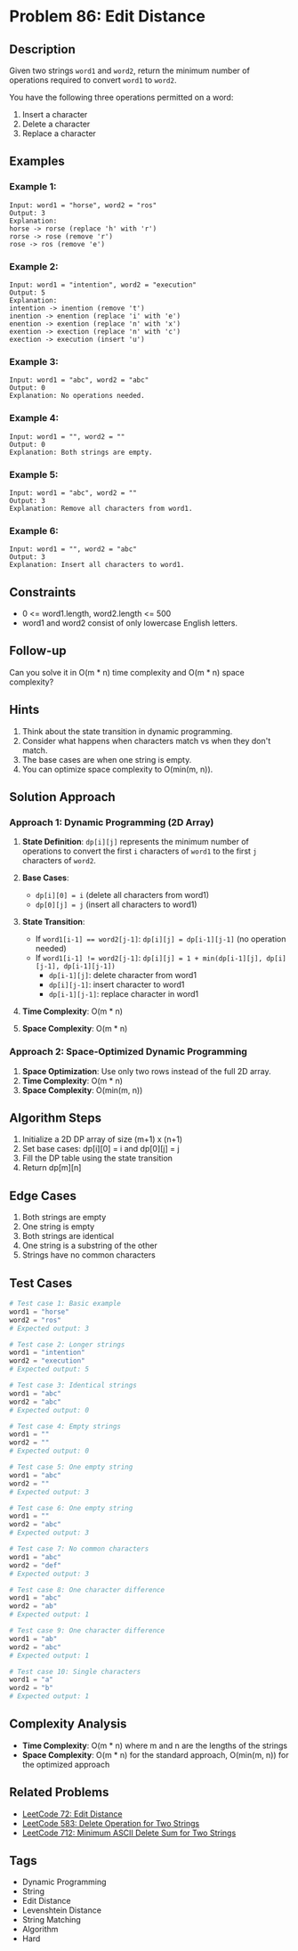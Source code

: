 # Problem 86: Edit Distance

## Description

Given two strings `word1` and `word2`, return the minimum number of operations required to convert `word1` to `word2`.

You have the following three operations permitted on a word:

1. Insert a character
2. Delete a character
3. Replace a character

## Examples

### Example 1:
```
Input: word1 = "horse", word2 = "ros"
Output: 3
Explanation: 
horse -> rorse (replace 'h' with 'r')
rorse -> rose (remove 'r')
rose -> ros (remove 'e')
```

### Example 2:
```
Input: word1 = "intention", word2 = "execution"
Output: 5
Explanation: 
intention -> inention (remove 't')
inention -> enention (replace 'i' with 'e')
enention -> exention (replace 'n' with 'x')
exention -> exection (replace 'n' with 'c')
exection -> execution (insert 'u')
```

### Example 3:
```
Input: word1 = "abc", word2 = "abc"
Output: 0
Explanation: No operations needed.
```

### Example 4:
```
Input: word1 = "", word2 = ""
Output: 0
Explanation: Both strings are empty.
```

### Example 5:
```
Input: word1 = "abc", word2 = ""
Output: 3
Explanation: Remove all characters from word1.
```

### Example 6:
```
Input: word1 = "", word2 = "abc"
Output: 3
Explanation: Insert all characters to word1.
```

## Constraints

- 0 <= word1.length, word2.length <= 500
- word1 and word2 consist of only lowercase English letters.

## Follow-up

Can you solve it in O(m * n) time complexity and O(m * n) space complexity?

## Hints

1. Think about the state transition in dynamic programming.
2. Consider what happens when characters match vs when they don't match.
3. The base cases are when one string is empty.
4. You can optimize space complexity to O(min(m, n)).

## Solution Approach

### Approach 1: Dynamic Programming (2D Array)

1. **State Definition**: `dp[i][j]` represents the minimum number of operations to convert the first `i` characters of `word1` to the first `j` characters of `word2`.

2. **Base Cases**:
   - `dp[i][0] = i` (delete all characters from word1)
   - `dp[0][j] = j` (insert all characters to word1)

3. **State Transition**:
   - If `word1[i-1] == word2[j-1]`: `dp[i][j] = dp[i-1][j-1]` (no operation needed)
   - If `word1[i-1] != word2[j-1]`: `dp[i][j] = 1 + min(dp[i-1][j], dp[i][j-1], dp[i-1][j-1])`
     - `dp[i-1][j]`: delete character from word1
     - `dp[i][j-1]`: insert character to word1
     - `dp[i-1][j-1]`: replace character in word1

4. **Time Complexity**: O(m * n)
5. **Space Complexity**: O(m * n)

### Approach 2: Space-Optimized Dynamic Programming

1. **Space Optimization**: Use only two rows instead of the full 2D array.
2. **Time Complexity**: O(m * n)
3. **Space Complexity**: O(min(m, n))

## Algorithm Steps

1. Initialize a 2D DP array of size (m+1) x (n+1)
2. Set base cases: dp[i][0] = i and dp[0][j] = j
3. Fill the DP table using the state transition
4. Return dp[m][n]

## Edge Cases

1. Both strings are empty
2. One string is empty
3. Both strings are identical
4. One string is a substring of the other
5. Strings have no common characters

## Test Cases

```python
# Test case 1: Basic example
word1 = "horse"
word2 = "ros"
# Expected output: 3

# Test case 2: Longer strings
word1 = "intention"
word2 = "execution"
# Expected output: 5

# Test case 3: Identical strings
word1 = "abc"
word2 = "abc"
# Expected output: 0

# Test case 4: Empty strings
word1 = ""
word2 = ""
# Expected output: 0

# Test case 5: One empty string
word1 = "abc"
word2 = ""
# Expected output: 3

# Test case 6: One empty string
word1 = ""
word2 = "abc"
# Expected output: 3

# Test case 7: No common characters
word1 = "abc"
word2 = "def"
# Expected output: 3

# Test case 8: One character difference
word1 = "abc"
word2 = "ab"
# Expected output: 1

# Test case 9: One character difference
word1 = "ab"
word2 = "abc"
# Expected output: 1

# Test case 10: Single characters
word1 = "a"
word2 = "b"
# Expected output: 1
```

## Complexity Analysis

- **Time Complexity**: O(m * n) where m and n are the lengths of the strings
- **Space Complexity**: O(m * n) for the standard approach, O(min(m, n)) for the optimized approach

## Related Problems

- [LeetCode 72: Edit Distance](https://leetcode.com/problems/edit-distance/)
- [LeetCode 583: Delete Operation for Two Strings](https://leetcode.com/problems/delete-operation-for-two-strings/)
- [LeetCode 712: Minimum ASCII Delete Sum for Two Strings](https://leetcode.com/problems/minimum-ascii-delete-sum-for-two-strings/)

## Tags

- Dynamic Programming
- String
- Edit Distance
- Levenshtein Distance
- String Matching
- Algorithm
- Hard
